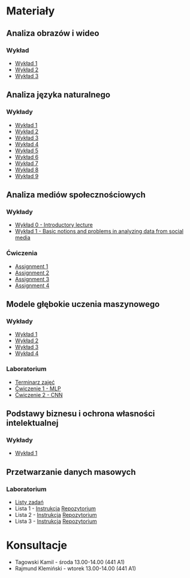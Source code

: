 # Materiały
## Analiza obrazów i wideo
### Wykład
* [Wykład 1](https://eportal.ii.pwr.edu.pl/w08/BOARD/Sas.Jerzy/Analiza%20obraz%C3%B3w%20i%20wideo%20-%202018%202019/Wyk%C5%82ady/SW_1.pdf)
* [Wykład 2](https://eportal.ii.pwr.edu.pl/w08/BOARD/Sas.Jerzy/Analiza%20obraz%C3%B3w%20i%20wideo%20-%202018%202019/Wyk%C5%82ady/SW_2.pdf)
* [Wykład 3](https://eportal.ii.pwr.edu.pl/w08/BOARD/Sas.Jerzy/Analiza%20obraz%C3%B3w%20i%20wideo%20-%202018%202019/Wyk%C5%82ady/SW_3.pdf)

## Analiza języka naturalnego
### Wykłady
* [Wykład 1](https://eportal.ii.pwr.edu.pl/w08/BOARD/Analiza%20j%C4%99zyka%20naturalnego/Wyk%C5%82ady/AJN-wyk1.pdf)
* [Wykład 2](https://eportal.ii.pwr.edu.pl/w08/BOARD/Analiza%20j%C4%99zyka%20naturalnego/Wyk%C5%82ady/AJN-wyk2.pdf)
* [Wykład 3](https://eportal.ii.pwr.edu.pl/w08/BOARD/Analiza%20j%C4%99zyka%20naturalnego/Wyk%C5%82ady/AJN-wyk3.pdf)
* [Wykład 4](https://eportal.ii.pwr.edu.pl/w08/BOARD/Analiza%20j%C4%99zyka%20naturalnego/Wyk%C5%82ady/AJN-wyk4.pdf)
* [Wykład 5](https://eportal.ii.pwr.edu.pl/w08/BOARD/Analiza%20j%C4%99zyka%20naturalnego/Wyk%C5%82ady/AJN-wyk5.pdf)
* [Wykład 6](https://eportal.ii.pwr.edu.pl/w08/BOARD/Analiza%20j%C4%99zyka%20naturalnego/Wyk%C5%82ady/AJN-wyk6.pdf)
* [Wykład 7](https://eportal.ii.pwr.edu.pl/w08/BOARD/Analiza%20j%C4%99zyka%20naturalnego/Wyk%C5%82ady/AJN-wyk7.pdf)
* [Wykład 8](https://eportal.ii.pwr.edu.pl/w08/BOARD/Analiza%20j%C4%99zyka%20naturalnego/Wyk%C5%82ady/AJN-wyk8.pdf)
* [Wykład 9](https://eportal.ii.pwr.edu.pl/w08/BOARD/Analiza%20j%C4%99zyka%20naturalnego/Wyk%C5%82ady/AJN-wyk9.pdf)

## Analiza mediów społecznościowych
### Wykłady
* [Wykład 0 - Introductory lecture](http://www.piazza.com/class_profile/get_resource/jmhstftnrkx1zh/jmrx0dlfptlwi)
* [Wykład 1 - Basic notions and problems in analyzing data from social media](http://www.piazza.com/class_profile/get_resource/jmhstftnrkx1zh/jn0uz2lkhdkei)

### Ćwiczenia
* [Assignment 1](https://github.com/datasciencePWR/SocialMediaAnalysis/blob/2018/2019-winter/Assignment_1.md)
* [Assignment 2](https://github.com/datasciencePWR/SocialMediaAnalysis/blob/2018/2019-winter/Assignment_2.md)
* [Assignment 3](https://github.com/datasciencePWR/SocialMediaAnalysis/blob/2018/2019-winter/Assignment_3.md)
* [Assignment 4](https://github.com/datasciencePWR/SocialMediaAnalysis/blob/2018/2019-winter/Assignment_4.md)

## Modele głębokie uczenia maszynowego
### Wykłady
* [Wykład 1](https://eportal.pwr.edu.pl/mod/resource/view.php?id=31765)
* [Wykład 2](https://eportal.pwr.edu.pl/mod/resource/view.php?id=32115)
* [Wykład 3](https://eportal.pwr.edu.pl/mod/resource/view.php?id=32116)
* [Wykład 4](https://eportal.pwr.edu.pl/mod/resource/view.php?id=32401)

### Laboratorium
* [Terminarz zajęć](https://eportal.pwr.edu.pl/pluginfile.php/77645/mod_resource/content/1/kalendarz_dl_20182019.pdf)
* [Ćwiczenie 1 - MLP](https://eportal.pwr.edu.pl/pluginfile.php/54804/mod_assign/introattachment/0/Cwiczenie1.pdf)
* [Ćwiczenie 2 - CNN](https://eportal.pwr.edu.pl/pluginfile.php/77693/mod_assign/introattachment/0/Cwiczenie%202.pdf)

## Podstawy biznesu i ochrona własności intelektualnej
### Wykłady
* [Wykład 1](/files/W_1.pdf)

## Przetwarzanie danych masowych
### Laboratorium
* [Listy zadań](https://github.com/Large-scale-data-processing/task-lists-2018)
* Lista 1 - [Instrukcja](https://github.com/Large-scale-data-processing/task-lists-2018/blob/master/l1.md) [Repozytorium](https://github.com/Large-scale-data-processing/l1-2018)
* Lista 2 - [Instrukcja](https://github.com/Large-scale-data-processing/task-lists-2018/blob/master/l2.md) [Repozytorium](https://github.com/Large-scale-data-processing/l2-2018-base)
* Lista 3 - [Instrukcja](https://github.com/Large-scale-data-processing/task-lists-2018/blob/master/l3.md) [Repozytorium](https://github.com/Large-scale-data-processing/l3-2018-base)

# Konsultacje
* Tagowski Kamil - środa 13.00-14.00 (441 A1)
* Rajmund Klemiński - wtorek 13.00-14.00 (441 A1)
